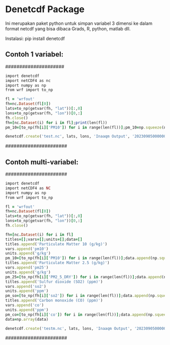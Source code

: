 # Denetcdf Package

Ini merupakan paket python untuk simpan variabel 3 dimensi ke dalam format netcdf yang bisa dibaca Grads, R, python, matlab dll.

Instalasi: pip install denetcdf

## Contoh 1 variabel:

#####################
```ruby
import denetcdf
import netCDF4 as nc
import numpy as np
from wrf import to_np

fl = 'wrfout'
fh=nc.Dataset(fl[0])
lats=to_np(getvar(fh, "lat"))[:,0]
lons=to_np(getvar(fh, "lon"))[0,:]
fh.close()
fh=[nc.Dataset(i) for i in fl];print(len(fl))
pm_10=[to_np(fh[i]['PM10']) for i in range(len(fl))];pm_10=np.squeeze(np.array(pm_10))

denetcdf.create('test.nc', lats, lons, 'Inaaqm Output', '20230905000000', 73, 'Particulate Matter 10 (g/kg)','pm10','g/kg', pm_10[:,0,:,:])
```
######################

## Contoh multi-variabel:

######################
```ruby
import denetcdf
import netCDF4 as NC
import numpy as np
from wrf import to_np

fl = 'wrfout'
fh=nc.Dataset(fl[0])
lats=to_np(getvar(fh, "lat"))[:,0]
lons=to_np(getvar(fh, "lon"))[0,:]
fh.close()

fh=[nc.Dataset(i) for i in fl]
titles=[];vars=[];units=[];data=[]
titles.append('Particulate Matter 10 (g/kg)')
vars.append('pm10')
units.append('g/kg')
pm_10=[to_np(fh[i]['PM10']) for i in range(len(fl))];data.append(np.squeeze(np.array(pm_10))[:,0,:,:])
titles.append('Particulate Matter 2.5 (g/kg)')
vars.append('pm25')
units.append('g/kg')
pm_25=[to_np(fh[i]['PM2_5_DRY']) for i in range(len(fl))];data.append(np.squeeze(np.array(pm_10))[:,0,:,:])
titles.append('Sulfur dioxide (SO2) (ppm)')
vars.append('so2')
units.append('ppm')
pm_so=[to_np(fh[i]['so2']) for i in range(len(fl))];data.append(np.squeeze(np.array(pm_10))[:,0,:,:])
titles.append('Carbon monoxide (CO) (ppm)')
vars.append('co')
units.append('ppm')
pm_co=[to_np(fh[i]['co']) for i in range(len(fl))];data.append(np.squeeze(np.array(pm_10))[:,0,:,:])
data=np.array(data)

denetcdf.create('testm.nc', lats, lons, 'Inaaqm Output', '20230905000000', len(fl), titles,vars,units, data)
```
######################
